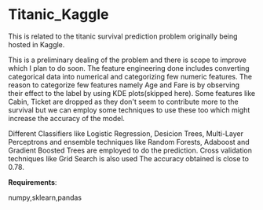 # Titanic_Kaggle

This is related to the titanic survival prediction problem originally being hosted in Kaggle.

This is a preliminary dealing of the problem and there is scope to improve which I plan to do soon.
The feature engineering done includes converting categorical data into numerical and  categorizing few numeric features.
The reason to categorize few features namely Age and Fare is by observing their effect to the label by using KDE plots(skipped here).
Some features like Cabin, Ticket are dropped as they don't seem to contribute more to the survival but we can employ some techniques to use these too which might increase the accuracy of the model.

Different Classifiers like Logistic Regression, Desicion Trees, Multi-Layer Perceptrons and ensemble techniques like Random Forests, Adaboost and Gradient Boosted Trees are employed to do the prediction.
Cross validation techniques like Grid Search is also used
The accuracy obtained is close to 0.78.

**Requirements**:

numpy,sklearn,pandas
